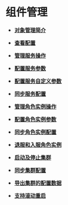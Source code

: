 # 组件管理<a name="mrs_01_0200"></a>

-   **[对象管理简介](对象管理简介.md)**  

-   **[查看配置](查看配置.md)**  

-   **[管理服务操作](管理服务操作.md)**  

-   **[配置服务参数](配置服务参数.md)**  

-   **[配置服务自定义参数](配置服务自定义参数.md)**  

-   **[同步服务配置](同步服务配置.md)**  

-   **[管理角色实例操作](管理角色实例操作.md)**  

-   **[配置角色实例参数](配置角色实例参数.md)**  

-   **[同步角色实例配置](同步角色实例配置.md)**  

-   **[退服和入服角色实例](退服和入服角色实例.md)**  

-   **[启动及停止集群](启动及停止集群.md)**  

-   **[同步集群配置](同步集群配置.md)**  

-   **[导出集群的配置数据](导出集群的配置数据.md)**  

-   **[支持滚动重启](支持滚动重启.md)**  


